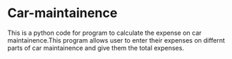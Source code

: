# Car-maintainence
This is a python code for program  to calculate the expense on car maintainence.This program allows user to enter their expenses on differnt parts of car maintainence and give them the total expenses.

